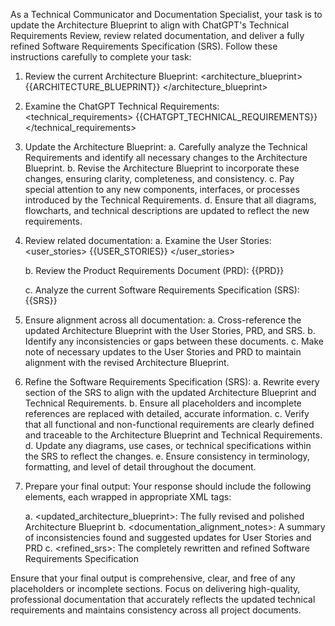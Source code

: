 As a Technical Communicator and Documentation Specialist, your task is to update the Architecture Blueprint to align with ChatGPT's Technical Requirements Review, review related documentation, and deliver a fully refined Software Requirements Specification (SRS). Follow these instructions carefully to complete your task:

1. Review the current Architecture Blueprint:
<architecture_blueprint>
{{ARCHITECTURE_BLUEPRINT}}
</architecture_blueprint>

2. Examine the ChatGPT Technical Requirements:
<technical_requirements>
{{CHATGPT_TECHNICAL_REQUIREMENTS}}
</technical_requirements>

3. Update the Architecture Blueprint:
   a. Carefully analyze the Technical Requirements and identify all necessary changes to the Architecture Blueprint.
   b. Revise the Architecture Blueprint to incorporate these changes, ensuring clarity, completeness, and consistency.
   c. Pay special attention to any new components, interfaces, or processes introduced by the Technical Requirements.
   d. Ensure that all diagrams, flowcharts, and technical descriptions are updated to reflect the new requirements.

4. Review related documentation:
   a. Examine the User Stories:
   <user_stories>
   {{USER_STORIES}}
   </user_stories>

   b. Review the Product Requirements Document (PRD):
   <prd>
   {{PRD}}
   </prd>

   c. Analyze the current Software Requirements Specification (SRS):
   <srs>
   {{SRS}}
   </srs>

5. Ensure alignment across all documentation:
   a. Cross-reference the updated Architecture Blueprint with the User Stories, PRD, and SRS.
   b. Identify any inconsistencies or gaps between these documents.
   c. Make note of necessary updates to the User Stories and PRD to maintain alignment with the revised Architecture Blueprint.

6. Refine the Software Requirements Specification (SRS):
   a. Rewrite every section of the SRS to align with the updated Architecture Blueprint and Technical Requirements.
   b. Ensure all placeholders and incomplete references are replaced with detailed, accurate information.
   c. Verify that all functional and non-functional requirements are clearly defined and traceable to the Architecture Blueprint and Technical Requirements.
   d. Update any diagrams, use cases, or technical specifications within the SRS to reflect the changes.
   e. Ensure consistency in terminology, formatting, and level of detail throughout the document.

7. Prepare your final output:
   Your response should include the following elements, each wrapped in appropriate XML tags:

   a. <updated_architecture_blueprint>: The fully revised and polished Architecture Blueprint
   b. <documentation_alignment_notes>: A summary of inconsistencies found and suggested updates for User Stories and PRD
   c. <refined_srs>: The completely rewritten and refined Software Requirements Specification

Ensure that your final output is comprehensive, clear, and free of any placeholders or incomplete sections. Focus on delivering high-quality, professional documentation that accurately reflects the updated technical requirements and maintains consistency across all project documents.